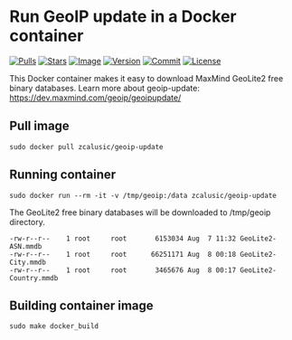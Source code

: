 # Run GeoIP update in a Docker container

[![Pulls](https://img.shields.io/docker/pulls/zcalusic/geoip-update.svg)](https://hub.docker.com/r/zcalusic/geoip-update/)
[![Stars](https://img.shields.io/docker/stars/zcalusic/geoip-update.svg)](https://hub.docker.com/r/zcalusic/geoip-update/)
[![Image](https://images.microbadger.com/badges/image/zcalusic/geoip-update.svg)](https://microbadger.com/images/zcalusic/geoip-update/)
[![Version](https://images.microbadger.com/badges/version/zcalusic/geoip-update.svg)](https://microbadger.com/images/zcalusic/geoip-update/)
[![Commit](https://images.microbadger.com/badges/commit/zcalusic/geoip-update.svg)](https://microbadger.com/images/zcalusic/geoip-update/)
[![License](https://images.microbadger.com/badges/license/zcalusic/geoip-update.svg)](https://microbadger.com/images/zcalusic/geoip-update/)

This Docker container makes it easy to download MaxMind GeoLite2 free binary databases.  Learn more about geoip-update: <https://dev.maxmind.com/geoip/geoipupdate/>

## Pull image

```
sudo docker pull zcalusic/geoip-update
```

## Running container

```
sudo docker run --rm -it -v /tmp/geoip:/data zcalusic/geoip-update
```

The GeoLite2 free binary databases will be downloaded to /tmp/geoip directory.

```
-rw-r--r--    1 root     root       6153034 Aug  7 11:32 GeoLite2-ASN.mmdb
-rw-r--r--    1 root     root      66251171 Aug  8 00:18 GeoLite2-City.mmdb
-rw-r--r--    1 root     root       3465676 Aug  8 00:17 GeoLite2-Country.mmdb
```

## Building container image

```
sudo make docker_build
```
